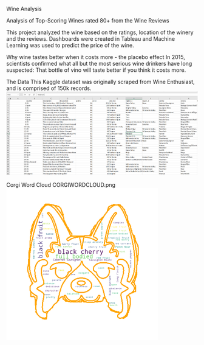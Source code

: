 Wine Analysis

Analysis of Top-Scoring Wines rated 80+ from the Wine Reviews

This project analyzed the wine based on the ratings, location of the winery and the reviews.  Dashboards were created in Tableau and Machine Learning was used to predict the price of the wine.

Why wine tastes better when it costs more - the placebo effect
In 2015, scientists confirmed what all but the most serious wine drinkers have long suspected: That bottle of vino will taste better if you think it costs more.

The Data
This Kaggle dataset was originally scraped from Wine Enthusiast, and is comprised of 150k records.
<img src = "img/dataset.jpg"> 

 
 
 
 
Corgi Word Cloud  CORGIWORDCLOUD.png
<img src= "img/CORGIWORDCLOUD.png">

 


